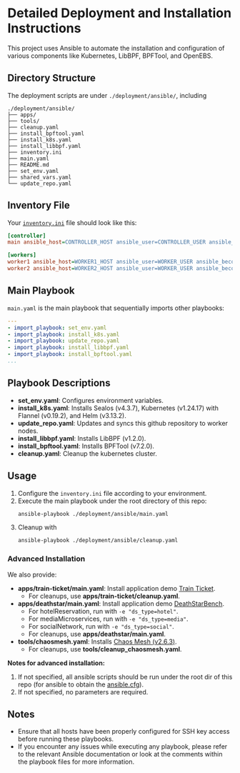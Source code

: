 # Detailed Deployment and Installation Instructions

This project uses Ansible to automate the installation and configuration of various components like Kubernetes, LibBPF, BPFTool, and OpenEBS.

## Directory Structure

The deployment scripts are under `./deployment/ansible/`, including

```
./deployment/ansible/
├── apps/
├── tools/
├── cleanup.yaml
├── install_bpftool.yaml
├── install_k8s.yaml
├── install_libbpf.yaml
├── inventory.ini
├── main.yaml
├── README.md
├── set_env.yaml
├── shared_vars.yaml
└── update_repo.yaml
```

## Inventory File

Your [`inventory.ini`](../deployment/ansible/inventory.ini) file should look like this:

```ini
[controller]
main ansible_host=CONTROLLER_HOST ansible_user=CONTROLLER_USER ansible_become_pass=USER_PASSWD ssh_key=CONTROLLER_SSH_KEY proxy=CONTROLLER_PROXY

[workers]
worker1 ansible_host=WORKER1_HOST ansible_user=WORKER_USER ansible_become_pass=USER_PASSWD proxy=WORKER1_PROXY
worker2 ansible_host=WORKER2_HOST ansible_user=WORKER_USER ansible_become_pass=USER_PASSWD proxy=WORKER2_PROXY
```

## Main Playbook

`main.yaml` is the main playbook that sequentially imports other playbooks:

```yaml
---
- import_playbook: set_env.yaml
- import_playbook: install_k8s.yaml
- import_playbook: update_repo.yaml
- import_playbook: install_libbpf.yaml
- import_playbook: install_bpftool.yaml
...
```

## Playbook Descriptions

- **set_env.yaml**: Configures environment variables.
- **install_k8s.yaml**: Installs Sealos (v4.3.7), Kubernetes (v1.24.17) with Flannel (v0.19.2), and Helm (v3.13.2).
- **update_repo.yaml**: Updates and syncs this github repository to worker nodes.
- **install_libbpf.yaml**: Installs LibBPF (v1.2.0).
- **install_bpftool.yaml**: Installs BPFTool (v7.2.0).
- **cleanup.yaml**: Cleanup the kubernetes cluster.

## Usage

1. Configure the `inventory.ini` file according to your environment.
2. Execute the main playbook under the root directory of this repo:
    ```sh
    ansible-playbook ./deployment/ansible/main.yaml
    ```
3. Cleanup with
    ```sh
    ansible-playbook ./deployment/ansible/cleanup.yaml
    ```

### Advanced Installation

We also provide: 

- **apps/train-ticket/main.yaml**: Install application demo [Train Ticket](https://github.com/FudanSELab/train-ticket).
  - For cleanups, use **apps/train-ticket/cleanup.yaml**.
- **apps/deathstar/main.yaml**: Install application demo [DeathStarBench](https://github.com/delimitrou/DeathStarBench/).
  - For hotelReservation, run with `-e "ds_type=hotel"`.
  - For mediaMicroservices, run with `-e "ds_type=media"`.
  - For socialNetwork, run with `-e "ds_type=social"`.
  - For cleanups, use **apps/deathstar/main.yaml**.
- **tools/chaosmesh.yaml**: Installs [Chaos Mesh (v2.6.3)](https://chaos-mesh.org/docs/production-installation-using-helm/).
  - For cleanups, use **tools/cleanup_chaosmesh.yaml**.

**Notes for advanced installation:**

1. If not specified, all ansible scripts should be run under the root dir of this repo (for ansible to obtain the [ansible.cfg](../ansible.cfg)).
2. If not specified, no parameters are required.

## Notes

- Ensure that all hosts have been properly configured for SSH key access before running these playbooks.
- If you encounter any issues while executing any playbook, please refer to the relevant Ansible documentation or look at the comments within the playbook files for more information.
